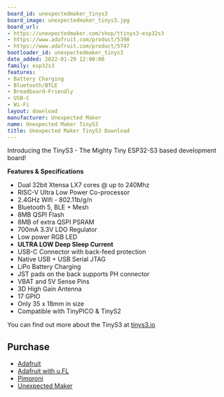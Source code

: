 ```yaml
---
board_id: unexpectedmaker_tinys3
board_image: unexpectedmaker_tinys3.jpg
board_url:
- https://unexpectedmaker.com/shop/ttinys3-esp32s3
- https://www.adafruit.com/product/5398
- https://www.adafruit.com/product/5747
bootloader_id: unexpectedmaker_tinys3
date_added: 2022-01-29 12:00:00
family: esp32s3
features:
- Battery Charging
- Bluetooth/BTLE
- Breadboard-Friendly
- USB-C
- Wi-Fi
layout: download
manufacturer: Unexpected Maker
name: Unexpected Maker TinyS3
title: Unexpected Maker TinyS3 Download
---
```


Introducing the TinyS3 - The Mighty Tiny ESP32-S3 based development board!

**Features & Specifications**
- Dual 32bit Xtensa LX7 cores @ up to 240Mhz
- RISC-V Ultra Low Power Co-processor
- 2.4GHz Wifi - 802.11b/g/n
- Bluetooth 5, BLE + Mesh
- 8MB QSPI Flash
- 8MB of extra QSPI PSRAM
- 700mA 3.3V LDO Regulator
- Low power RGB LED
- **ULTRA LOW Deep Sleep Current**
- USB-C Connector with back-feed protection
- Native USB + USB Serial JTAG
- LiPo Battery Charging
- JST pads on the back supports PH connector
- VBAT and 5V Sense Pins
- 3D High Gain Antenna
- 17 GPIO
- Only 35 x 18mm in size
- Compatible with TinyPICO & TinyS2

You can find out more about the TinyS3 at [tinys3.io](https://tinys3.io)

## Purchase
* [Adafruit](https://www.adafruit.com/product/5398)
* [Adafruit with u.FL](https://www.adafruit.com/product/5747)
* [Pimoroni](https://shop.pimoroni.com/products/tinys3-esp32-s3)
* [Unexpected Maker](https://unexpectedmaker.com/shop/ttinys3-esp32s3)
